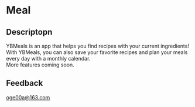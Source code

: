 # Meal

## Descriptopn
YBMeals is an app that helps you find recipes with your current ingredients! With YBMeals, you can also save your favorite recipes and plan your meals every day with a monthly calendar.
<br>
More features coming soon.

## Feedback
oge00a@163.com

